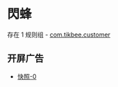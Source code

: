 # 閃蜂

存在 1 规则组 - [com.tikbee.customer](/src/apps/com.tikbee.customer.ts)

## 开屏广告

- [快照-0](https://i.gkd.li/import/13350836)
